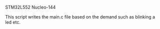 
STM32L552 Nucleo-144

This script writes the main.c file based on the demand such as blinking a led etc.
